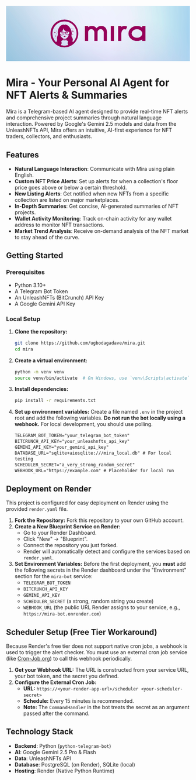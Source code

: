 ![Mira Banner](mira-banner-03.png)

# Mira - Your Personal AI Agent for NFT Alerts & Summaries

Mira is a Telegram-based AI agent designed to provide real-time NFT alerts and comprehensive project summaries through natural language interaction. Powered by Google's Gemini 2.5 models and data from the UnleashNFTs API, Mira offers an intuitive, AI-first experience for NFT traders, collectors, and enthusiasts.

## Features
- **Natural Language Interaction**: Communicate with Mira using plain English.
- **Custom NFT Price Alerts**: Set up alerts for when a collection's floor price goes above or below a certain threshold.
- **New Listing Alerts**: Get notified when new NFTs from a specific collection are listed on major marketplaces.
- **In-Depth Summaries**: Get concise, AI-generated summaries of NFT projects.
- **Wallet Activity Monitoring**: Track on-chain activity for any wallet address to monitor NFT transactions.
- **Market Trend Analysis**: Receive on-demand analysis of the NFT market to stay ahead of the curve.

## Getting Started

### Prerequisites
- Python 3.10+
- A Telegram Bot Token
- An UnleashNFTs (BitCrunch) API Key
- A Google Gemini API Key

### Local Setup
1.  **Clone the repository:**
    ```bash
    git clone https://github.com/ugbodagadave/mira.git
    cd mira
    ```

2.  **Create a virtual environment:**
    ```bash
    python -m venv venv
    source venv/bin/activate  # On Windows, use `venv\Scripts\activate`
    ```

3.  **Install dependencies:**
    ```bash
    pip install -r requirements.txt
    ```

4.  **Set up environment variables:**
    Create a file named `.env` in the project root and add the following variables. **Do not run the bot locally using a webhook.** For local development, you should use polling.

    ```env
    TELEGRAM_BOT_TOKEN="your_telegram_bot_token"
    BITCRUNCH_API_KEY="your_unleashnfts_api_key"
    GEMINI_API_KEY="your_gemini_api_key"
    DATABASE_URL="sqlite+aiosqlite:///mira_local.db" # For local testing
    SCHEDULER_SECRET="a_very_strong_random_secret"
    WEBHOOK_URL="https://example.com" # Placeholder for local run
    ```

## Deployment on Render

This project is configured for easy deployment on Render using the provided `render.yaml` file.

1.  **Fork the Repository:** Fork this repository to your own GitHub account.
2.  **Create a New Blueprint Service on Render:**
    - Go to your Render Dashboard.
    - Click "New" -> "Blueprint".
    - Connect the repository you just forked.
    - Render will automatically detect and configure the services based on `render.yaml`.
3.  **Set Environment Variables:** Before the first deployment, you **must** add the following secrets in the Render dashboard under the "Environment" section for the `mira-bot` service:
    - `TELEGRAM_BOT_TOKEN`
    - `BITCRUNCH_API_KEY`
    - `GEMINI_API_KEY`
    - `SCHEDULER_SECRET` (a strong, random string you create)
    - `WEBHOOK_URL` (the public URL Render assigns to your service, e.g., `https://mira-bot.onrender.com`)

## Scheduler Setup (Free Tier Workaround)

Because Render's free tier does not support native cron jobs, a webhook is used to trigger the alert checker. You must use an external cron job service (like [Cron-Job.org](https://cron-job.org/)) to call this webhook periodically.

1.  **Get your Webhook URL:** The URL is constructed from your service URL, your bot token, and the secret you defined.
2.  **Configure the External Cron Job:**
    *   **URL:** `https://<your-render-app-url>/scheduler <your-scheduler-secret>`
    *   **Schedule:** Every 15 minutes is recommended.
    *   **Note:** The `CommandHandler` in the bot treats the secret as an argument passed after the command.

## Technology Stack
- **Backend**: Python (`python-telegram-bot`)
- **AI**: Google Gemini 2.5 Pro & Flash
- **Data**: UnleashNFTs API
- **Database**: PostgreSQL (on Render), SQLite (local)
- **Hosting**: Render (Native Python Runtime)
